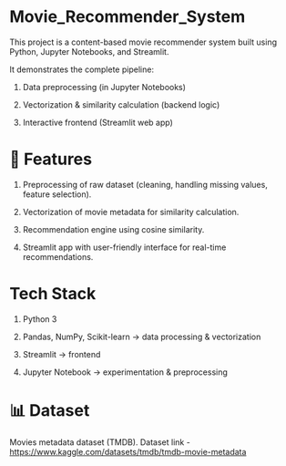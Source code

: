 # Movie_Recommender_System

This project is a content-based movie recommender system built using Python, Jupyter Notebooks, and Streamlit.

It demonstrates the complete pipeline:

1. Data preprocessing (in Jupyter Notebooks)
   
2. Vectorization & similarity calculation (backend logic)
   
3. Interactive frontend (Streamlit web app)



# 🚀 Features

1. Preprocessing of raw dataset (cleaning, handling missing values, feature selection).

2. Vectorization of movie metadata for similarity calculation.

3. Recommendation engine using cosine similarity.

4. Streamlit app with user-friendly interface for real-time recommendations.


# Tech Stack

1. Python 3

2. Pandas, NumPy, Scikit-learn → data processing & vectorization

3. Streamlit → frontend

4. Jupyter Notebook → experimentation & preprocessing

# 📊 Dataset

Movies metadata dataset (TMDB).
Dataset link - https://www.kaggle.com/datasets/tmdb/tmdb-movie-metadata

